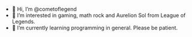 - 👋 Hi, I’m @cometoflegend
- 👀 I’m interested in gaming, math rock and Aurelion Sol from League of Legends.
- 🌱 I’m currently learning programming in general. Please be patient.

<!---
cometoflegend/cometoflegend is a ✨ special ✨ repository because its `README.md` (this file) appears on your GitHub profile.
You can click the Preview link to take a look at your changes.
--->
